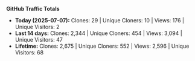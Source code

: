 
**GitHub Traffic Totals**

- **Today (2025-07-07):** Clones: 29 | Unique Cloners: 10 | Views: 176 | Unique Visitors: 2
- **Last 14 days:** Clones: 2,344 | Unique Cloners: 454 | Views: 3,094 | Unique Visitors: 47
- **Lifetime:** Clones: 2,675 | Unique Cloners: 552 | Views: 2,596 | Unique Visitors: 68
